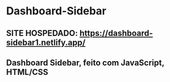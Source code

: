 # Dashboard-Sidebar

## SITE HOSPEDADO: https://dashboard-sidebar1.netlify.app/

## Dashboard Sidebar, feito com JavaScript, HTML/CSS

